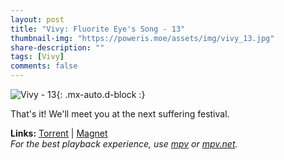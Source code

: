 ```yaml
---
layout: post
title: "Vivy: Fluorite Eye's Song - 13"
thumbnail-img: "https://poweris.moe/assets/img/vivy_13.jpg"
share-description: ""
tags: [Vivy]
comments: false
---
```


![Vivy - 13](https://poweris.moe/assets/img/vivy_13.jpg){: .mx-auto.d-block :}

That's it! We'll meet you at the next suffering festival.
<!-- excerpt-end -->

**Links:** [Torrent](https://nyaa.si/view/1405719) | [Magnet](magnet:?xt=urn:btih:26ed92fec1eb462e3c12ad8aa16659ec3cf17af2&dn=%5BYameteTomete%5D%20Vivy%20-%20Fluorite%20Eye%27s%20Song%20-%2013%20%5BE244E01C%5D.mkv&tr=http%3A%2F%2Fnyaa.tracker.wf%3A7777%2Fannounce&tr=udp%3A%2F%2Fopen.stealth.si%3A80%2Fannounce&tr=udp%3A%2F%2Ftracker.opentrackr.org%3A1337%2Fannounce&tr=udp%3A%2F%2Ftracker.coppersurfer.tk%3A6969%2Fannounce&tr=udp%3A%2F%2Fexodus.desync.com%3A6969%2Fannounce) <br>
*For the best playback experience, use [mpv](https://mpv.io/) or [mpv.net](https://mpv-net.github.io/mpv.net-web-site/).*
